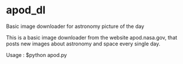 # apod_dl
Basic image downloader for astronomy picture of the day

This is a basic image downloader from the website apod.nasa.gov, that posts new images about astronomy and space every single day.

Usage : 
$python apod.py
